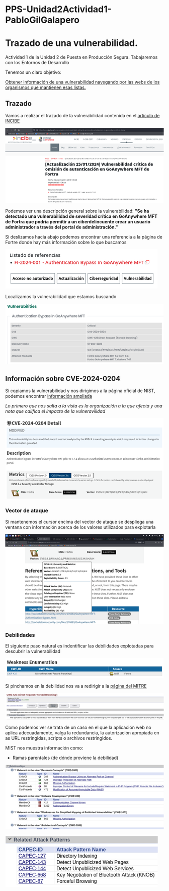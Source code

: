 # PPS-Unidad2Actividad1-PabloGilGalapero

# Trazado de una vulnerabilidad.
Actividad 1 de la Unidad 2 de Puesta en Producción Segura. Tabajaremos con los Entornos de Desarrollo

Tenemos un claro objetivo:

[Obtener información de una vulnerabilidad navegando por las webs de los organismos que mantienen esas listas.](#Trazado)

## Trazado

Vamos a realizar el trazado de la vulnerabilidad contenida en el [artículo de INCIBE](https://www.incibe.es/empresas/avisos/vulnerabilidad-critica-de-omision-de-autenticacion-en-goanywhere-mft-de-fortra)

![](imagenes/1.png)

Podemos ver una descripción general sobre la vulnerabilidad: **"Se ha detectado una vulnerabilidad de severidad crítica en GoAnywhere MFT de Fortra que podría permitir a un ciberdelincuente crear un usuario administrador a través del portal de administración."**

Si deslizamos hacia abajo podemos encontrar una referencia a la página de Fortre donde hay más información sobre lo que buscamos

![](imagenes/2.png)

Localizamos la vulnerabilidad que estamos buscando

![](imagenes/3.png)

## Información sobre CVE-2024-0204

Si copiamos la vulnerabilidad y nos dirigimos a la página oficial de NIST, podemos encontrar [información ampliada](https://nvd.nist.gov/vuln/search/results?form_type=Basic&results_type=overview&query=CVE-2024-0204&search_type=all&isCpeNameSearch=false)

_Lo primero que nos salta a la vista es la organización a la que afecta y una nota que califica el impacto de la vulneravilidad_

![](imagenes/4.png)

### Vector de ataque

Si mantenemos el cursor encima del vector de ataque se despliega una ventana con información acerca de los valores utilizados para explotarla

![](imagenes/5.png)

### Debilidades 

El siguiente paso natural es indentificar las debilidades explotadas para descubrir la vulnerabilidad

![](imagenes/6.png)

Si pinchamos en la debilidad nos va a redirigir a la [página del MITRE](https://cwe.mitre.org/data/definitions/425.html)

![](imagenes/7.png)

Como podemos ver se trata de un caso en el que la aplicación web no aplica adecuadamente, valga la redundancia, la autorización apropiada en as URL restringidas, scripts o archivos restringidos.

MIST nos muestra información como: 

- Ramas parentales (de dónde proviene la debilidad)

![](imagenes/8.png)

![](imagenes/9.png)
